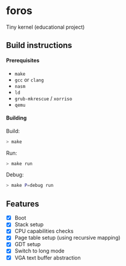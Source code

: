 # foros
Tiny kernel (educational project)

## Build instructions

#### Prerequisites

- `make`
- `gcc` or `clang`
- `nasm`
- `ld`
- `grub-mkrescue` / `xorriso`
- `qemu`

#### Building

Build:

```bash
> make
```

Run:

```bash
> make run
```

Debug:

```bash
> make P=debug run
```

## Features

- [x] Boot
- [x] Stack setup
- [x] CPU capabilities checks
- [x] Page table setup (using recursive mapping)
- [x] GDT setup
- [x] Switch to long mode
- [x] VGA text buffer abstraction

